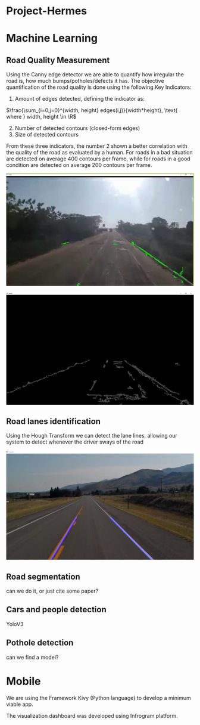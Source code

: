 # Project-Hermes

# Machine Learning

## Road Quality Measurement

Using the Canny edge detector we are able to quantify how irregular the road is, how much bumps/potholes/defects it has. The objective quantification of the road quality is done using the following Key Indicators:

1) Amount of edges detected, defining the indicator as:

$\frac{\sum_{i=0,j=0}^{width, height} edges(i,j)}{width*height}, \text{  where } width, height \in \R$


2) Number of detected contours (closed-form edges)
3) Size of detected contours

From these three indicators, the number 2 shown a better correlation with the quality of the road as evaluated by a human. For roads in a bad situation are detected on average 400 contours per frame, while for roads in a good condition are detected on average 200 contours per frame.

![img](images/canny1.png)

![img](images/canny2.png)

## Road lanes identification
Using the Hough Transform we can detect the lane lines, allowing our system to detect whenever the driver sways of the road

![img](images/hough1.png)

## Road segmentation

can we do it, or just cite some paper?

## Cars and people detection

YoloV3

## Pothole detection

can we find a model?

# Mobile
We are using the Framework Kivy (Python language) to develop a minimum viable app.

The visualization dashboard was developed using Infrogram platform.
